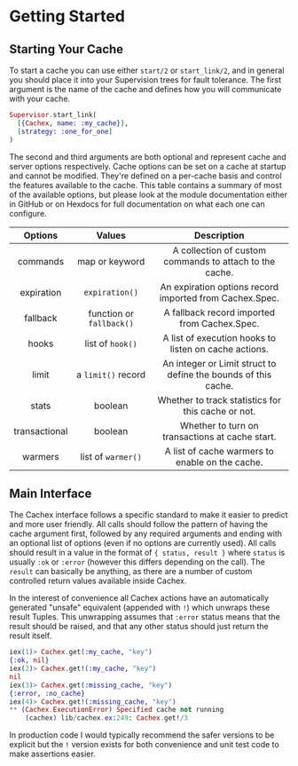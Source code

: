 # Getting Started

## Starting Your Cache

To start a cache you can use either `start/2` or `start_link/2`, and in general you should place it into your Supervision trees for fault tolerance. The first argument is the name of the cache and defines how you will communicate with your cache.

```elixir
Supervisor.start_link(
  [{Cachex, name: :my_cache}],
  [strategy: :one_for_one]
)
```

The second and third arguments are both optional and represent cache and server options respectively. Cache options can be set on a cache at startup and cannot be modified. They're defined on a per-cache basis and control the features available to the cache. This table contains a summary of most of the available options, but please look at the module documentation either in GitHub or on Hexdocs for full documentation on what each one can configure.

|      Options     |          Values          |                             Description                            |
|:----------------:|:------------------------:|:------------------------------------------------------------------:|
|     commands     |      map or keyword      |       A collection of custom commands to attach to the cache.      |
|    expiration    |      `expiration()`      |      An expiration options record imported from Cachex.Spec.       |
|     fallback     | function or `fallback()` |            A fallback record imported from Cachex.Spec.            |
|       hooks      |     list of `hook()`     |        A list of execution hooks to listen on cache actions.       |
|       limit      |    a `limit()` record    |    An integer or Limit struct to define the bounds of this cache.  |
|       stats      |          boolean         |         Whether to track statistics for this cache or not.         |
|   transactional  |          boolean         |           Whether to turn on transactions at cache start.          |
|      warmers     |    list of `warmer()`    |           A list of cache warmers to enable on the cache.          |

## Main Interface

The Cachex interface follows a specific standard to make it easier to predict and more user friendly. All calls should follow the pattern of having the cache argument first, followed by any required arguments and ending with an optional list of options (even if no options are currently used). All calls should result in a value in the format of `{ status, result }` where `status` is usually `:ok` or `:error` (however this differs depending on the call). The `result` can basically be anything, as there are a number of custom controlled return values available inside Cachex.

In the interest of convenience all Cachex actions have an automatically generated "unsafe" equivalent (appended with `!`) which unwraps these result Tuples. This unwrapping assumes that `:error` status means that the result should be raised, and that any other status should just return the result itself.

```elixir
iex(1)> Cachex.get(:my_cache, "key")
{:ok, nil}
iex(2)> Cachex.get!(:my_cache, "key")
nil
iex(3)> Cachex.get(:missing_cache, "key")
{:error, :no_cache}
iex(4)> Cachex.get!(:missing_cache, "key")
** (Cachex.ExecutionError) Specified cache not running
    (cachex) lib/cachex.ex:249: Cachex.get!/3
```

In production code I would typically recommend the safer versions to be explicit but the `!` version exists for both convenience and unit test code to make assertions easier.
